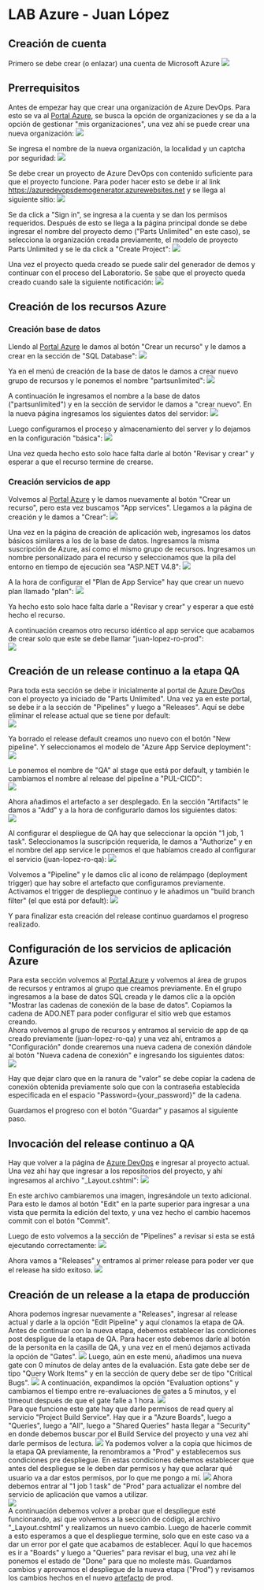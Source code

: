 # LAB Azure - Juan López

## Creación de cuenta
Primero se debe crear (o enlazar) una cuenta de Microsoft Azure
![](fotos/cuenta_azure.png)


## Prerrequisitos 
Antes de empezar hay que crear una organización de Azure DevOps. Para esto se va al [Portal Azure](https://portal.azure.com/#home), se busca la opción de organizaciones y se da a la opción de gestionar "mis organizaciones", una vez ahí se puede crear una nueva organización:
![](fotos/nuevaorganizacionazure.png)

Se ingresa el nombre de la nueva organización, la localidad y un captcha por seguridad:
![](fotos/creacionorganizacion.png)

Se debe crear un proyecto de Azure DevOps con contenido suficiente para que el proyecto funcione. Para poder hacer esto se debe ir al link https://azuredevopsdemogenerator.azurewebsites.net y se llega al siguiente sitio:
![](fotos/azuregenerator.png)

Se da click a "Sign in", se ingresa a la cuenta y se dan los permisos requeridos. Después de esto se llega a la página principal donde se debe ingresar el nombre del proyecto demo ("Parts Unlimited" en este caso), se selecciona la organización creada previamente, el modelo de proyecto Parts Unlimited y se le da click a "Create Project":
![](fotos/creacionproyecto.png)

Una vez el proyecto queda creado se puede salir del generador de demos y continuar con el proceso del Laboratorio. Se sabe que el proyecto queda creado cuando sale la siguiente notificación:
![](fotos/notificacionproyectocreado.png)


## Creación de los recursos Azure

### Creación base de datos
Llendo al [Portal Azure](https://portal.azure.com/#home) le damos al botón "Crear un recurso" y le damos a crear en la sección de "SQL Database":
![](fotos/botoncrearsqldatabase.png)

Ya en el menú de creación de la base de datos le damos a crear nuevo grupo de recursos y le ponemos el nombre "partsunlimited":
![](fotos/creaciongruporecursos.png)

A continuación le ingresamos el nombre a la base de datos ("partsunlimited") y en la sección de servidor le damos a "crear nuevo". En la nueva página ingresamos los siguientes datos del servidor:
![](fotos/configuracionserver.png)

Luego configuramos el proceso y almacenamiento del server y lo dejamos en la configuración "básica":
![](fotos/configprocesoalmacenamientoserver.png)

Una vez queda hecho esto solo hace falta darle al botón "Revisar y crear" y esperar a que el recurso termine de crearse.

### Creación servicios de app
Volvemos al [Portal Azure](https://portal.azure.com/#home) y le damos nuevamente al botón "Crear un recurso", pero esta vez buscamos "App services". Llegamos a la página de creación y le damos a "Crear":
![](fotos/botoncrearappservice.png)

Una vez en la página de creación de aplicación web, ingresamos los datos básicos similares a los de la base de datos. Ingresamos la misma suscripción de Azure, así como el mismo grupo de recursos. Ingresamos un nombre personalizado para el recurso y seleccionamos que la pila del entorno en tiempo de ejecución sea "ASP.NET V4.8":
![](fotos/datosbasicosappservice.png)

A la hora de configurar el "Plan de App Service" hay que crear un nuevo plan llamado "plan":
![](fotos/creacionplanappservice.png)

Ya hecho esto solo hace falta darle a "Revisar y crear" y esperar a que esté hecho el recurso.

A continuación creamos otro recurso idéntico al app service que acabamos de crear solo que este se debe llamar "juan-lopez-ro-prod": \
![](fotos/appservice2.png)

## Creación de un release continuo a la etapa QA
Para toda esta sección se debe ir inicialmente al portal de [Azure DevOps](https://dev.azure.com/juanlopez-ro/Parts%20Unlimited) con el proyecto ya iniciado de "Parts Unlimited". Una vez ya en este portal, se debe ir a la sección de "Pipelines" y luego a "Releases". Aquí se debe eliminar el release actual que se tiene por default: \
![](fotos/deletedefaultrelease.png)

Ya borrado el release default creamos uno nuevo con el botón "New pipeline". Y seleccionamos el modelo de "Azure App Service deployment": \
![](fotos/templaterelease.png)

Le ponemos el nombre de "QA" al stage que está por default, y también le cambiamos el nombre al release del pipeline a "PUL-CICD": \
![](fotos/namingrelease.png)

Ahora añadimos el artefacto a ser desplegado. En la sección "Artifacts" le damos a "Add" y a la hora de configurarlo damos los siguientes datos: \
![](fotos/addartifact.png)

Al configurar el despliegue de QA hay que seleccionar la opción "1 job, 1 task". Seleccionamos la suscripción requerida, le damos a "Authorize" y en el nombre del app service le ponemos el que habíamos creado al configurar el servicio (juan-lopez-ro-qa):
![](fotos/qaparameters.png)

Volvemos a "Pipeline" y le damos clic al icono de relámpago (deployment trigger) que hay sobre el artefacto que configuramos previamente. Activamos el trigger de despliegue continuo y le añadimos un "build branch filter" (el que está por default):
![](fotos/triggersartifact.png)

Y para finalizar esta creación del release continuo guardamos el progreso realizado.

## Configuración de los servicios de aplicación Azure
Para esta sección volvemos al [Portal Azure](https://portal.azure.com/#home) y volvemos al área de grupos de recursos y entramos al grupo que creamos previamente. En el grupo ingresamos a la base de datos SQL creada y le damos clic a la opción "Mostrar las cadenas de conexión de la base de datos". Copiamos la cadena de ADO.NET para poder configurar el sitio web que estamos creando. \
Ahora volvemos al grupo de recursos y entramos al servicio de app de qa creado previamente (juan-lopez-ro-qa) y una vez ahí, entramos a "Configuración" donde crearemos una nueva cadena de conexión dándole al botón "Nueva cadena de conexión" e ingresando los siguientes datos: \
![](fotos/configconnectionstringqa.png)

Hay que dejar claro que en la ranura de "valor" se debe copiar la cadena de conexión obtenida previamente solo que con la contraseña establecida especificada en el espacio "Password={your_password}" de la cadena.

Guardamos el progreso con el botón "Guardar" y pasamos al siguiente paso.

## Invocación del release continuo a QA
Hay que volver a la página de [Azure DevOps](https://dev.azure.com/juanlopez-ro/Parts%20Unlimited) e ingresar al proyecto actual. Una vez ahí hay que ingresar a los repositorios del proyecto, y ahí ingresamos al archivo "_Layout.cshtml":
![](fotos/ubicacionlayout.png)

En este archivo cambiaremos una imagen, ingresándole un texto adicional. Para esto le damos al botón "Edit" en la parte superior para ingresar a una vista que permita la edición del texto, y una vez hecho el cambio hacemos commit con el botón "Commit".

Luego de esto volvemos a la sección de "Pipelines" a revisar si esta se está ejecutando correctamente:
![](fotos/runningpipeline.png)

Ahora vamos a "Releases" y entramos al primer release para poder ver que el release ha sido exitoso.
![](fotos/primerreleaseexitoso.png)

## Creación de un release a la etapa de producción
Ahora podemos ingresar nuevamente a "Releases", ingresar al release actual y darle a la opción "Edit Pipeline" y aquí clonamos la etapa de QA.
Antes de continuar con la nueva etapa, debemos establecer las condiciones post despligue de la etapa de QA. Para hacer esto debemos darle al botón de la personita en la casilla de QA, y una vez en el menú dejamos activada la opción de "Gates".
![](fotos/gatesactivadaqa.png)
Luego, aún en este menú, añadimos una nueva gate con 0 minutos de delay antes de la evaluación. Esta gate debe ser de tipo "Query Work Items" y en la sección de query debe ser de tipo "Critical Bugs".
![](fotos/gatequeryworkitemsqa.png)
A continuación, expandimos la opción "Evaluation options" y cambiamos el tiempo entre re-evaluaciones de gates a 5 minutos, y el timeout después de que el gate falle a 1 hora.
![](fotos/evaluationoptionsgateqa.png) 
 \
Para que funcione este gate hay que darle permisos de read query al servicio "Project Build Service". Hay que ir a "Azure Boards", luego a "Queries", luego a "All", luego a "Shared Queries" hasta llegar a "Security" en donde debemos buscar por el Build Service del proyecto y una vez ahí darle permisos de lectura.
![](fotos/permisoreadsharedqueries.png)
Ya podemos volver a la copia que hicimos de la etapa QA previamente, la renombramos a "Prod" y establecemos sus condiciones pre despliegue. En estas condiciones debemos establecer que antes del despliegue se le deben dar permisos y hay que aclarar qué usuario va a dar estos permisos, por lo que me pongo a mí.
![](fotos/predeployconditionsprod.png)
Ahora debemos entrar al "1 job 1 task" de "Prod" para actualizar el nombre del servicio de aplicación que vamos a utilizar.
\
![](fotos/appservicenameprodstage.png)
 \
A continuación debemos volver a probar que el despliegue esté funcionando, así que volvemos a la sección de código, al archivo "_Layout.cshtml" y realizamos un nuevo cambio. Luego de hacerle commit a esto esperamos a que el despliegue termine, solo que en este caso va a dar un error por el gate que acabamos de establecer. Aquí lo que hacemos es ir a "Boards" y luego a "Queries" para revisar el bug, una vez ahí le ponemos el estado de "Done" para que no moleste más.
Guardamos cambios y aprovamos el despliegue de la nueva etapa ("Prod") y revisamos los cambios hechos en el nuevo [artefacto](https://juan-lopez-ro-prod.azurewebsites.net) de prod.
